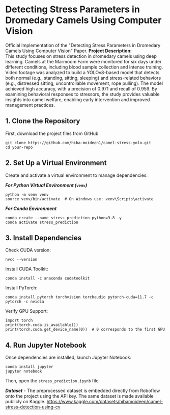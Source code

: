 # Detecting Stress Parameters in Dromedary Camels Using Computer Vision
Official Implementation of the "Detecting Stress Parameters in Dromedary Camels Using Computer Vision" Paper.
**Project Description:**  
This study focuses on stress detection in dromedary camels using deep learning. Camels at the Marmoom Farm were monitored for six days under different conditions, including blood sample collection and intense training. Video footage was analyzed to build a YOLOv8-based model that detects both normal (e.g., standing, sitting, sleeping) and stress-related behaviors (e.g., distressed sitting, uncontrollable movement, rope pulling). The model achieved high accuracy, with a precision of 0.971 and recall of 0.959. By examining behavioral responses to stressors, the study provides valuable insights into camel welfare, enabling early intervention and improved management practices.

## 1. Clone the Repository
First, download the project files from GitHub

```
git clone https://github.com/hiba-moideen1/camel-stress-yolo.git
cd your-repo
```

## 2. Set Up a Virtual Environment
Create and activate a virtual environment to manage dependencies.

***For Python Virtual Environment (`venv`)***

```
python -m venv venv
source venv/bin/activate  # On Windows use: venv\Scripts\activate
```

***For Conda Environment***

```
conda create --name stress_prediction python=3.8 -y
conda activate stress_prediction
```

## 3. Install Dependencies
Check CUDA version:

```
nvcc --version
```

Install CUDA Toolkit:
```
conda install -c anaconda cudatoolkit
```

Install PyTorch:
```
conda install pytorch torchvision torchaudio pytorch-cuda=11.7 -c pytorch -c nvidia
```

Verify GPU Support:
```
import torch
print(torch.cuda.is_available())
print(torch.cuda.get_device_name(0))  # 0 corresponds to the first GPU
```


## 4. Run Jupyter Notebook
Once dependencies are installed, launch Jupyter Notebook:

```
conda install jupyter   
jupyter notebook
```
Then, open the `stress_prediction.ipynb` file.

***Dataset*** - The preprocessed dataset is embedded directly from Roboflow onto the project using the API key. 
The same dataset is made available publicly on Kaggle.
https://www.kaggle.com/datasets/hibamoideen/camel-stress-detection-using-cv




